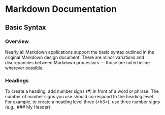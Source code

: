 # Markdown Documentation

## Basic Syntax

### Overview

Nearly all Markdown applications support the basic syntax outlined in the original Markdown design document. There are minor variations and discrepancies between Markdown processors — those are noted inline wherever possible.

### Headings

To create a heading, add number signs (#) in front of a word or phrase. The number of number signs you use should correspond to the heading level. For example, to create a heading level three (\<h3>), use three number signs (e.g., ### My Header).
